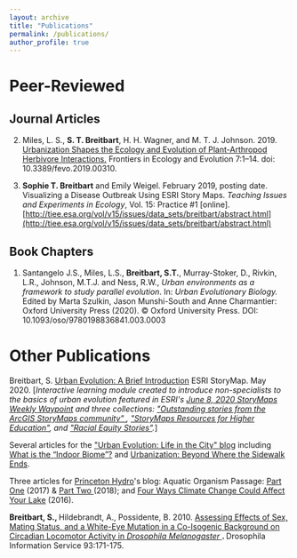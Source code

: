```yaml
---
layout: archive
title: "Publications"
permalink: /publications/
author_profile: true
---
```


# Peer-Reviewed
## Journal Articles

2. Miles, L. S., **S. T. Breitbart**, H. H. Wagner, and M. T. J. Johnson. 2019. [Urbanization Shapes the Ecology and Evolution of Plant-Arthropod Herbivore Interactions.](https://www.frontiersin.org/articles/10.3389/fevo.2019.00310/abstract) Frontiers in Ecology and Evolution 7:1–14. doi: 10.3389/fevo.2019.00310.

1. **Sophie T. Breitbart** and Emily Weigel. February 2019, posting date. Visualizing a Disease Outbreak Using ESRI Story Maps. *Teaching Issues and Experiments in Ecology*, Vol. 15: Practice #1 [online]. [http://tiee.esa.org/vol/v15/issues/data_sets/breitbart/abstract.html](http://tiee.esa.org/vol/v15/issues/data_sets/breitbart/abstract.html)

## Book Chapters

1. Santangelo J.S., Miles, L.S., **Breitbart, S.T.**, Murray-Stoker, D., Rivkin, L.R., Johnson, M.T.J. and Ness, R.W., *Urban environments as a framework to study parallel evolution*. In: *Urban Evolutionary Biology.* Edited by Marta Szulkin, Jason Munshi-South and Anne Charmantier: Oxford University Press (2020). © Oxford University Press. DOI: 10.1093/oso/9780198836841.003.0003

# Other Publications

Breitbart, S. [Urban Evolution: A Brief Introduction](https://storymaps.arcgis.com/stories/446efee44f8d49578d3c62bfe2c25fc1) ESRI StoryMap. May 2020. [*Interactive learning module created to introduce non-specialists to the basics of urban evolution featured in ESRI's <a rel="noreferrer noopener" href="https://storymaps.arcgis.com/stories/ffb285d8da2e49b79982049278da9688" target="_blank">June 8, 2020 StoryMaps Weekly Waypoint</a> and three collections: <a rel="noreferrer noopener" href="https://storymaps.arcgis.com/collections/74981ffa579e4267bbbf66d488bb38fc?item=27" target="_blank">"Outstanding stories from the ArcGIS StoryMaps community" </a>, <a rel="noreferrer noopener" href="https://storymaps.arcgis.com/collections/2fd68a2fda0149008718dcde6083521b" target="_blank">"StoryMaps Resources for Higher Education"</a>, and <a href="https://storymaps.arcgis.com/collections/ea6022fc4bb646968cf94dc6789a8185?item=4" target="_blank" rel="noreferrer noopener">"Racial Equity Stories"</a>.*]

Several articles for the <a href="https://urbanevolution-litc.com/author/sophie-breitbart/" target="_blank" rel="noreferrer noopener">"Urban Evolution: Life in the City" blog</a> including <a href="https://urbanevolution-litc.com/2019/09/03/what-is-the-indoor-biome/" target="_blank" rel="noreferrer noopener">What is the “Indoor Biome”?</a>  and <a href="https://urbanevolution-litc.com/2019/07/30/urbanization-beyond-where-the-sidewalk-ends/" target="_blank" rel="noreferrer noopener">Urbanization: Beyond Where the Sidewalk Ends</a>.

Three articles for <a href="https://www.princetonhydro.com/" target="_blank" rel="noreferrer noopener">Princeton Hydro</a>'s blog: <b><span style="font-weight:400;">Aquatic Organism Passage: <a href="http://www.princetonhydro.com/blog/aop-blog-series-1/" target="_blank" rel="noreferrer noopener">Part One</a></span></b> (2017) &amp; <b><span style="font-weight:400;"><a rel="noreferrer noopener" aria-label="Part Two  (opens in a new tab)" href="http://www.princetonhydro.com/blog/aquatic-organism-passage-a-princeton-hydro-blog-series/http://www.princetonhydro.com/blog/aquatic-organism-passage-a-princeton-hydro-blog-series/" target="_blank">Part Two </a>(2018); and</span></b><span style="font-weight:400;"> <a href="https://www.princetonhydro.com/blog/climate-change/" target="_blank" rel="noreferrer noopener">Four Ways Climate Change Could Affect Your Lake</a> (2016).</span>

<b>Breitbart, S., </b>Hildebrandt, A., Possidente, B. 2010. <a rel="noopener noreferrer" href="http://www.ou.edu/journals/dis/DIS93/Breitbart%20171.pdf" target="_blank"> Assessing Effects of Sex, Mating Status, and a White-Eye Mutation in a Co-Isogenic Background on Circadian Locomotor Activity in *Drosophila Melanogaster* </a><b>. </b> Drosophila Information Service 93:171-175.
